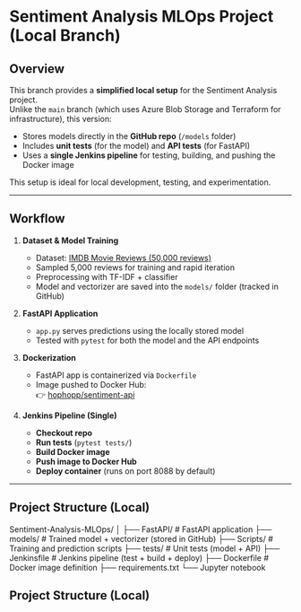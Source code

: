 # Sentiment Analysis MLOps Project (Local Branch)

## Overview

This branch provides a **simplified local setup** for the Sentiment Analysis project.  
Unlike the `main` branch (which uses Azure Blob Storage and Terraform for infrastructure), this version:

- Stores models directly in the **GitHub repo** (`/models` folder)
- Includes **unit tests** (for the model) and **API tests** (for FastAPI)
- Uses a **single Jenkins pipeline** for testing, building, and pushing the Docker image

This setup is ideal for local development, testing, and experimentation.

---

## Workflow

1. **Dataset & Model Training**
   - Dataset: [IMDB Movie Reviews (50,000 reviews)](https://www.kaggle.com/datasets/lakshmi25npathi/imdb-dataset-of-50k-movie-reviews)  
   - Sampled 5,000 reviews for training and rapid iteration  
   - Preprocessing with TF-IDF + classifier  
   - Model and vectorizer are saved into the `models/` folder (tracked in GitHub)

2. **FastAPI Application**
   - `app.py` serves predictions using the locally stored model  
   - Tested with `pytest` for both the model and the API endpoints

3. **Dockerization**
   - FastAPI app is containerized via `Dockerfile`
   - Image pushed to Docker Hub:  
     👉 [hophopp/sentiment-api](https://hub.docker.com/repository/docker/hophopp/sentiment-api/general)

4. **Jenkins Pipeline (Single)**
   - **Checkout repo**
   - **Run tests** (`pytest tests/`)
   - **Build Docker image**
   - **Push image to Docker Hub**
   - **Deploy container** (runs on port 8088 by default)

---

## Project Structure (Local)

Sentiment-Analysis-MLOps/
│
├── FastAPI/ # FastAPI application
├── models/ # Trained model + vectorizer (stored in GitHub)
├── Scripts/ # Training and prediction scripts
├── tests/ # Unit tests (model + API)
├── Jenkinsfile # Jenkins pipeline (test + build + deploy)
├── Dockerfile # Docker image definition
├── requirements.txt
└── Jupyter notebook

## Project Structure (Local)

